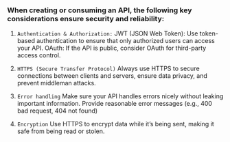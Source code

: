 ### When creating or consuming an API, the following key considerations ensure security and reliability:

1. `Authentication & Authorization:` JWT (JSON Web Token): Use token-based authentication to ensure that only authorized users can access your API.
OAuth: If the API is public, consider OAuth for third-party access control.

2. `HTTPS (Secure Transfer Protocol)` Always use HTTPS to secure connections between clients and servers, ensure data privacy, and prevent middleman attacks.

3. `Error handling` Make sure your API handles errors nicely without leaking important information. Provide reasonable error messages (e.g., 400 bad request, 404 not found)

5. `Encryption` Use HTTPS to encrypt data while it’s being sent, making it safe from being read or stolen.